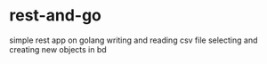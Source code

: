# rest-and-go
simple rest app on golang
writing and reading csv file
selecting and creating new objects in bd
